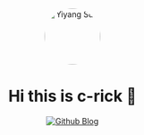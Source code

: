 <div align=center>
  
<img alt="Yiyang Sun" src="https://avatars.githubusercontent.com/u/17995300?s=400&u=6441ff85fab51cbcaaae61adf76d84b77ca98367&v=4" width=100 style="border-radius:50%" />

# Hi this is c-rick 👋

  
<p>

[![Github Blog](https://img.shields.io/badge/-blog-yellowgreen)](https://c-rick.github.io/)

</p>

</div>

<!--
**c-rick/c-rick** is a ✨ _special_ ✨ repository because its `README.md` (this file) appears on your GitHub profile.

Here are some ideas to get you started:

- 🔭 I’m currently working on ...
- 🌱 I’m currently learning ...
- 👯 I’m looking to collaborate on ...
- 🤔 I’m looking for help with ...
- 💬 Ask me about ...
- 📫 How to reach me: ...
- 😄 Pronouns: ...
- ⚡ Fun fact: ...
-->
